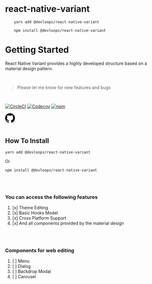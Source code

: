# react-native-variant

```shell
    yarn add @devloops/react-native-variant

    npm install @devloops/react-native-variant
```


# Getting Started

<p style={{fontSize: 20}}>
  React Native Variant provides a highly developed structure based on a material
  design pattern.
</p>
<br />

> Please let me know for new features and bugs

<br />

[![CircleCI](https://img.shields.io/circleci/project/github/meftunca/react-native-variant/master.svg)](https://circleci.com/gh/meftunca/react-native-variant)
[![Codecov](https://img.shields.io/codecov/c/github/meftunca/react-native-variant.svg)](https://codecov.io/gh/meftunca/react-native-variant)
[![npm](https://img.shields.io/npm/v/@devloops/react-native-variant)](https://www.npmjs.com/@devloops/react-native-variant)

<a href="https://github.com/meftunca/react-native-variant" target="_top">
  <svg
    class="octicon octicon-mark-github v-align-middle"
    height="32"
    viewBox="0 0 16 16"
    version="1.1"
    width="32"
    aria-hidden="true">
    <path
      fill-rule="evenodd"
      d="M8 0C3.58 0 0 3.58 0 8c0 3.54 2.29 6.53 5.47 7.59.4.07.55-.17.55-.38 0-.19-.01-.82-.01-1.49-2.01.37-2.53-.49-2.69-.94-.09-.23-.48-.94-.82-1.13-.28-.15-.68-.52-.01-.53.63-.01 1.08.58 1.23.82.72 1.21 1.87.87 2.33.66.07-.52.28-.87.51-1.07-1.78-.2-3.64-.89-3.64-3.95 0-.87.31-1.59.82-2.15-.08-.2-.36-1.02.08-2.12 0 0 .67-.21 2.2.82.64-.18 1.32-.27 2-.27.68 0 1.36.09 2 .27 1.53-1.04 2.2-.82 2.2-.82.44 1.1.16 1.92.08 2.12.51.56.82 1.27.82 2.15 0 3.07-1.87 3.75-3.65 3.95.29.25.54.73.54 1.48 0 1.07-.01 1.93-.01 2.2 0 .21.15.46.55.38A8.013 8.013 0 0016 8c0-4.42-3.58-8-8-8z"></path>
  </svg>
</a>
<br />
<br />

## How To Install

```shell dark
yarn add @devloops/react-native-variant
```

Or

```shell dark
npm install @devloops/react-native-variant
```

<br />
<br />

### You can access the following features

1. [x] Theme Editing
2. [x] Basic Hooks Model
3. [x] Cross Platform Support
4. [x] And all components provided by the material design

<br />
<br />

### Components for web editing

1. [ ] Menu
2. [ ] Dialog
3. [ ] Backdrop Modal
4. [ ] Carousel
